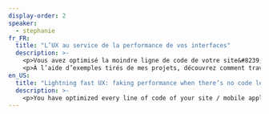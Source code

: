```yaml
---
display-order: 2
speaker:
  - stephanie
fr_FR:
  title: "L’UX au service de la performance de vos interfaces"
  description: >-
    <p>Vous avez optimisé la moindre ligne de code de votre site&#8239;/&#8239;application mobile, utilisé toutes les techniques à votre disposition pour avoir un temps de chargement le plus rapide possible. Pourtant, vous utilisateurs se plaignent encore de la lenteur. Vous n’avez pas le budget d’Instagram ou Pinterest&nbsp;? Ca tombe bien, moi non plus&nbsp;!</p>
    <p>À l’aide d’exemples tirés de mes projets, découvrez comment travailler la performance également au niveau de la perception utilisateur.</p>
en_US:
  title: "Lightning fast UX: faking performance when there’s no code left to optimize"
  description: >-
    <p>You have optimized every line of code of your site / mobile application, used all the techniques at your disposal to have the fastest loading time possible. I bet you also don’t Instagram or Pinterest’s budget, right? Let’s take a look at a few projects I worked on to learn how to use different design techniques and UX to work performance also at the level of user perception.</p>
---
```

